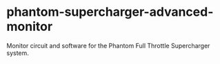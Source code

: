 phantom-supercharger-advanced-monitor
=====================================

Monitor circuit and software for the Phantom Full Throttle Supercharger system.
